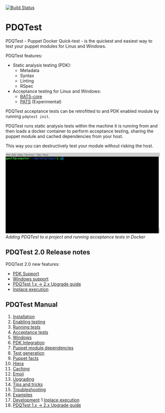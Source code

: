 [![Build Status](https://travis-ci.org/declarativesystems/pdqtest.svg?branch=master)](https://travis-ci.org/declarativesystems/pdqtest)

# PDQTest

PDQTest - Puppet Docker Quick-test - is the quickest and easiest way to test 
your puppet modules for Linux and Windows.

PDQTest features:
* Static analysis testing (PDK):
    * Metadata
    * Syntax
    * Linting
    * RSpec
* Acceptance testing for Linux and Windows:
    * [BATS-core](https://github.com/bats-core/bats-core)
    * [PATS](https://github.com/declarativesystems/pats) (Experimental)

PDQTest acceptance tests can be retrofitted to and PDK enabled module by running
`pdqtest init`.

PDQTest runs static analysis tests within the machine it is running from and 
then loads a docker container to perform acceptance testing, sharing the puppet
module and cached dependencies from your host.

This way you can destructively test your module without risking the host.

![demo](doc/demo.gif)
_Adding PDQTest to a project and running acceptance tests in Docker_

## PDQTest 2.0 Release notes
PDQTest 2.0 new features:
* [PDK Support](doc/pdk.md)
* [Windows support](doc/windows.md)
* [PDQTest 1.x -> 2.x Upgrade guide](doc/upgrade_1_2.md)
* [Inplace execution](https://github.com/declarativesystems/pdqtest/issues/34)

## PDQTest Manual
1. [Installation](doc/installation.md)
1. [Enabling testing](doc/enabling_testing.md)
1. [Running tests](doc/running_tests.md)
1. [Acceptance tests](doc/acceptance_tests.md)
1. [Windows](doc/windows.md)
1. [PDK Integration](doc/pdk.md)
1. [Puppet module dependencies](doc/puppet_module_dependencies.md)
1. [Test generation](doc/test_generation.md)
1. [Puppet facts](doc/puppet_facts.md)
1. [Hiera](doc/hiera.md)
1. [Caching](doc/caching.md)
1. [Emoji](doc/emoji.md)
1. [Upgrading](doc/upgrading.md)
1. [Tips and tricks](doc/tips_and_tricks.md)
1. [Troubleshooting](doc/troubleshooting.md)
1. [Examples](doc/examples.md)
1. [Development](doc/development.md)
1  [Inplace execution](doc/inplace.md)
1. [PDQTest 1.x -> 2.x Upgrade guide](doc/upgrade_1_2.md)